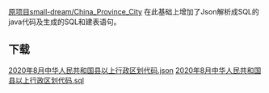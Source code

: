[原项目small-dream/China_Province_City](https://github.com/small-dream/China_Province_City)
在此基础上增加了Json解析成SQL的java代码及生成的SQL和建表语句。

下载
---

[2020年8月中华人民共和国县以上行政区划代码.json](https://raw.githubusercontent.com/small-dream/China_Province_City/master/2020%E5%B9%B48%E6%9C%88%E4%B8%AD%E5%8D%8E%E4%BA%BA%E6%B0%91%E5%85%B1%E5%92%8C%E5%9B%BD%E5%8E%BF%E4%BB%A5%E4%B8%8A%E8%A1%8C%E6%94%BF%E5%8C%BA%E5%88%92%E4%BB%A3%E7%A0%81.json)
[2020年8月中华人民共和国县以上行政区划代码.sql](https://raw.githubusercontent.com/zirawell/China_Province_City/master/src/main/java/com/bk/sql/2020年8月中华人民共和国县以上行政区划代码.sql)




